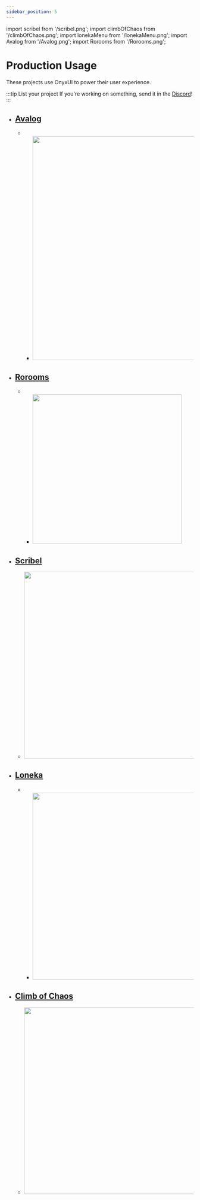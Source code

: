```yaml
---
sidebar_position: 5
---
```


import scribel from '/scribel.png';
import climbOfChaos from '/climbOfChaos.png';
import lonekaMenu from '/lonekaMenu.png';
import Avalog from '/Avalog.png';
import Rorooms from '/Rorooms.png';

# Production Usage

These projects use OnyxUI to power their user experience.

:::tip List your project
If you're working on something, send it in the [Discord](https://loneka.com/suite/discord)!
:::

* ## [Avalog](https://github.com/imavafe/avalog)
  * * <img src={Avalog} width="600px"/>
* ## [Rorooms](https://rorooms.com)
  * * <img src={Rorooms} width="400px"/>
* ## [Scribel](https://www.roblox.com/games/18609236852)
  * <img src={scribel} width="500px"/>
* ## [Loneka](https://www.roblox.com/groups/15494708)
  * * <img src={lonekaMenu} width="500px"/>
* ## [Climb of Chaos](https://www.roblox.com/games/16882394262)
  * <img src={climbOfChaos} width="500px"/>
